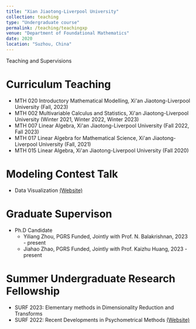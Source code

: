 ```yaml
---
title: "Xian Jiaotong-Liverpool University"
collection: teaching
type: "Undergraduate course"
permalink: /teaching/teachingxp
venue: "Department of Foundational Mathematics"
date: 2020
location: "Suzhou, China"
---
```


Teaching and Supervisions

Curriculum Teaching
======
* MTH 020 Introductory Mathematical Modelling, Xi'an Jiaotong-Liverpool University (Fall, 2023)
* MTH 002 Multivariable Calculus and Statistics, Xi'an Jiaotong-Liverpool University (Winter 2021, Winter 2022, Winter 2023)
* MTH 007 Linear Algebra, Xi'an Jiaotong-Liverpool University (Fall 2022, Fall 2023)
* MTH 017 Linear Algebra for Mathematical Science, Xi'an Jiaotong-Liverpool University (Fall, 2021)
* MTH 015 Linear Algebra, Xi'an Jiaotong-Liverpool University (Fall 2020)
  
Modeling Contest Talk
======
* Data Visualization [(Website)](https://hemu0626.github.io/modeling/)

Graduate Supervison
======
* Ph.D Candidate
  * Yiliang Zhou, PGRS Funded, Jointly with Prof. N. Balakrishnan, 2023 - present
  * Jiahao Zhao, PGRS Funded, Jointly with Prof. Kaizhu Huang, 2023 - present

Summer Undergraduate Research Fellowship
======
* SURF 2023: Elementary methods in Dimensionality Reduction and Transforms 
* SURF 2022: Recent Developments in Psychometrical Methods [(Website)](https://hemu0626.github.io/educ_stat/) 
